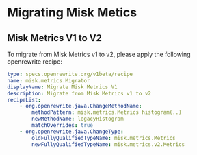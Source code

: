 # Migrating Misk Metics

## Misk Metrics V1 to V2

To migrate from Misk Metrics v1 to v2, please apply the following openrewrite recipe:

[//]: # (TODO: small guide on how to use open rewrite or good doc links)

[//]: # (TODO: put the recipe somewhere so it's ready to use)

```yaml
type: specs.openrewrite.org/v1beta/recipe
name: misk.metrics.Migrator
displayName: Migrate Misk Metrics V1
description: Migrate from Misk Metrics v1 to v2
recipeList:
    - org.openrewrite.java.ChangeMethodName:
        methodPattern: misk.metrics.Metrics histogram(..)
        newMethodName: legacyHistogram
        matchOverrides: true
    - org.openrewrite.java.ChangeType:
        oldFullyQualifiedTypeName: misk.metrics.Metrics
        newFullyQualifiedTypeName: misk.metrics.v2.Metrics
```
